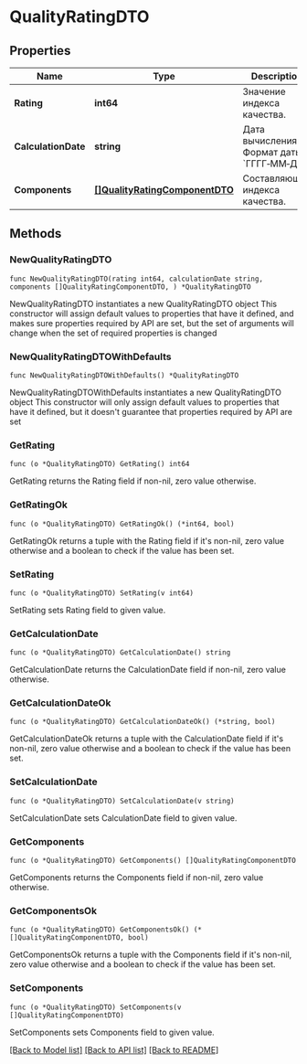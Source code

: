 # QualityRatingDTO

## Properties

Name | Type | Description | Notes
------------ | ------------- | ------------- | -------------
**Rating** | **int64** | Значение индекса качества. | 
**CalculationDate** | **string** | Дата вычисления.  Формат даты: &#x60;ГГГГ‑ММ‑ДД&#x60;.  | 
**Components** | [**[]QualityRatingComponentDTO**](QualityRatingComponentDTO.md) | Составляющие индекса качества. | 

## Methods

### NewQualityRatingDTO

`func NewQualityRatingDTO(rating int64, calculationDate string, components []QualityRatingComponentDTO, ) *QualityRatingDTO`

NewQualityRatingDTO instantiates a new QualityRatingDTO object
This constructor will assign default values to properties that have it defined,
and makes sure properties required by API are set, but the set of arguments
will change when the set of required properties is changed

### NewQualityRatingDTOWithDefaults

`func NewQualityRatingDTOWithDefaults() *QualityRatingDTO`

NewQualityRatingDTOWithDefaults instantiates a new QualityRatingDTO object
This constructor will only assign default values to properties that have it defined,
but it doesn't guarantee that properties required by API are set

### GetRating

`func (o *QualityRatingDTO) GetRating() int64`

GetRating returns the Rating field if non-nil, zero value otherwise.

### GetRatingOk

`func (o *QualityRatingDTO) GetRatingOk() (*int64, bool)`

GetRatingOk returns a tuple with the Rating field if it's non-nil, zero value otherwise
and a boolean to check if the value has been set.

### SetRating

`func (o *QualityRatingDTO) SetRating(v int64)`

SetRating sets Rating field to given value.


### GetCalculationDate

`func (o *QualityRatingDTO) GetCalculationDate() string`

GetCalculationDate returns the CalculationDate field if non-nil, zero value otherwise.

### GetCalculationDateOk

`func (o *QualityRatingDTO) GetCalculationDateOk() (*string, bool)`

GetCalculationDateOk returns a tuple with the CalculationDate field if it's non-nil, zero value otherwise
and a boolean to check if the value has been set.

### SetCalculationDate

`func (o *QualityRatingDTO) SetCalculationDate(v string)`

SetCalculationDate sets CalculationDate field to given value.


### GetComponents

`func (o *QualityRatingDTO) GetComponents() []QualityRatingComponentDTO`

GetComponents returns the Components field if non-nil, zero value otherwise.

### GetComponentsOk

`func (o *QualityRatingDTO) GetComponentsOk() (*[]QualityRatingComponentDTO, bool)`

GetComponentsOk returns a tuple with the Components field if it's non-nil, zero value otherwise
and a boolean to check if the value has been set.

### SetComponents

`func (o *QualityRatingDTO) SetComponents(v []QualityRatingComponentDTO)`

SetComponents sets Components field to given value.



[[Back to Model list]](../README.md#documentation-for-models) [[Back to API list]](../README.md#documentation-for-api-endpoints) [[Back to README]](../README.md)


